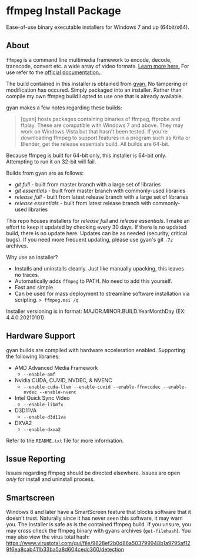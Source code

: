 # ffmpeg Install Package

Ease-of-use binary executable installers for Windows 7 and up (64bit/x64).

## About

`ffmpeg` is a command line multimedia framework to encode, decode, transcode, convert etc. a wide array of video formats. [Learn more here.](https://ffmpeg.org/about.html) For use refer to the [official documentation.](https://ffmpeg.org/documentation.html).

The build contained in this installer is obtained from [gyan.](https://www.gyan.dev/ffmpeg/builds/) No tampering or modification has occured. Simply packaged into an installer. Rather than compile my own ffmpeg build I opted to use one that is already available.

gyan makes a few notes regarding these builds:

> [gyan] hosts packages containing binaries of ffmpeg, ffprobe and ffplay. These are compatible with Windows 7 and above. They may work on Windows Vista but that hasn't been tested. If you're downloading ffmpeg to support features in a program such as Krita or Blender, get the release essentials build. All builds are 64-bit.

Because ffmpeg is built for 64-bit only, this installer is 64-bit only. Attempting to run it on 32-bit will fail.

Builds from gyan are as follows:

- _git full_ - built from master branch with a large set of libraries
- _git essentials_ - built from master branch with commonly-used libraries
- _release full_ - built from latest release branch with a large set of libraries
- _release essentials_ - built from latest release branch with commonly-used libraries

This repo houses installers for *release full* and *release essentials*. I make an effort to keep it updated by checking every 30 days. If there is no updated build, there is no update here. Updates can be as needed (security, critical bugs). If you need more frequent updating, please use gyan's git `.7z` archives.

Why use an installer?

- Installs and uninstalls cleanly. Just like manually upacking, this leaves no traces.
- Automatically adds `ffmpeg` to PATH. No need to add this yourself.
- Fast and simple.
- Can be used for mass deployment to streamline software installation via scripting. `> ffmpeg.msi /q`

Installer versioning is in format: MAJOR.MINOR.BUILD.YearMonthDay (EX: 4.4.0.20210101).

## Hardware Support

gyan builds are compiled with hardware acceleration enabled. Supporting the following libraries:

- AMD Advanced Media Framework
  - `--enable-amf`
- Nvidia CUDA, CUVID, NVDEC, & NVENC
  - `--enable-cuda-llvm --enable-cuvid --enable-ffnvcodec --enable-nvdec --enable-nvenc`
- Intel Quick Sync Video
  - `--enable-libmfx`
- D3D11VA
  - `--enable-d3d11va`
- DXVA2
  - `--enable-dxva2`

Refer to the `README.txt` file for more information.

## Issue Reporting

Issues regarding ffmpeg should be directed elsewhere. Issues are open *only* for install and uninstall process.

## Smartscreen

Windows 8 and later have a SmartScreen feature that blocks software that it doesn't trust. Naturally since it has never seen this software, it may warn you. The installer is safe as is the contained ffmpeg build. If you unsure, you may cross check the ffmpeg binary with gyans archives (`get-filehash`). You may also view the virus total hash: https://www.virustotal.com/gui/file/9828ef2b0d86a503799948b1a9795af129f6ea8cab411b33ba5a8d604cedc360/detection
